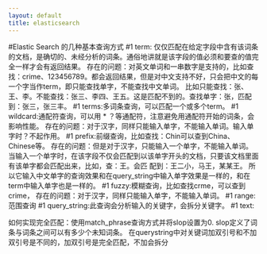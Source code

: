 ```yaml
---
layout: default
title: elasticsearch
---
```

#Elastic Search 的几种基本查询方式
#1 term: 仅仅匹配在给定字段中含有该词条的文档，是确切的、未经分析的词条。通俗地讲就是该字段的值必须和要查的值完全一样才会有返回结果。
	存在的问题：对英文单词和一串数字是支持的，比如查找：crime、123456789。都会返回结果，但是对中文支持不好，只会把中文的每一个字当作term，即只能查找单字，不能查找中文单词。
	比如只能查找：张、王、李。不能查找：张三、李四、王五。这是匹配不到的。查找单字：张，匹配到：张三，张三丰。
#1 terms:多词条查询，可以匹配一个或多个term。
#1 wildcard:通配符查询，可以用 *  ？等通配符，注意避免用通配符开始的词条，会影响性能。
		存在的问题：对于汉字，同样只能输入单字，不能输入单词。输入单字时？不起作用。
#1 prefix:前缀查询，比如查找：Chin可以查到China、Chinese等。
	存在的问题：但是对于汉字，只能输入一个单字，不能输入单词。当输入一个单字时，在该字段不仅会匹配到以该单字开头的文档，只要该文档里面有该单字都会匹配出来，比如，查：王。会匹
	配到：王二小，马王，某某王。 所以它输入中文单字的查询效果和在query_string中输入单字效果是一样的，和在term中输入单字也是一样的。
#1 fuzzy:模糊查询，比如查找crme，可以查到crime，
	存在的问题：对于汉字，同样只能输入单字，不能输入单词。
#1 range:范围查询
#1 query_string:此查询会分析输入的关键字，会拆分关键字。
#1 text:


如何实现完全匹配：使用match_phrase查询方式并将slop设置为0. slop定义了词条与词条之间可以有多少个未知词条。
在querystring中对关键词加双引号和不加双引号是不同的，加双引号是完全匹配，不加会拆分